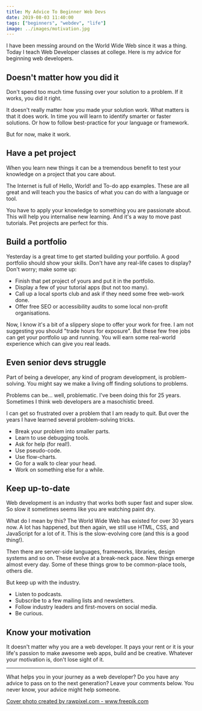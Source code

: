 ```yaml
---
title: My Advice To Beginner Web Devs
date: 2019-08-03 11:40:00
tags: ["beginners", "webdev", "life"]
image: ../images/motivation.jpg
---
```

I have been messing around on the World Wide Web since it was a thing. Today I teach Web Developer classes at college. Here is my advice for beginning web developers.

## Doesn't matter how you did it
Don't spend too much time fussing over your solution to a problem. If it works, you did it right.

It doesn't really matter how you made your solution work. What matters is that it does work. In time you will learn to identify smarter or faster solutions. Or how to follow best-practice for your language or framework.

But for now, make it work.

## Have a pet project
When you learn new things it can be a tremendous benefit to test your knowledge on a project that you care about.

The Internet is full of Hello, World! and To-do app examples. These are all great and will teach you the basics of what you can do with a language or tool.

You have to apply your knowledge to something you are passionate about. This will help you internalise new learning. And it's a way to move past tutorials. Pet projects are perfect for this.

## Build a portfolio
Yesterday is a great time to get started building your portfolio. A good portfolio should show your skills.
Don't have any real-life cases to display? Don't worry; make some up:

* Finish that pet project of yours and put it in the portfolio.
* Display a few of your tutorial apps (but not too many).
* Call up a local sports club and ask if they need some free web-work done.
* Offer free SEO or accessibility audits to some local non-profit organisations.

Now, I know it's a bit of a slippery slope to offer your work for free. I am not suggesting you should "trade hours for exposure". But these few free jobs can get your portfolio up and running. You will earn some real-world experience which can give you real leads.

## Even senior devs struggle
Part of being a developer, any kind of program development, is problem-solving. You might say we make a living off finding solutions to problems.

Problems can be... well, problematic. I've been doing this for 25 years. Sometimes I think web developers are a masochistic breed.

I can get so frustrated over a problem that I am ready to quit. But over the years I have learned several problem-solving tricks.

* Break your problem into smaller parts.
* Learn to use debugging tools.
* Ask for help (for real!).
* Use pseudo-code.
* Use flow-charts.
* Go for a walk to clear your head.
* Work on something else for a while.

## Keep up-to-date
Web development is an industry that works both super fast and super slow. So slow it sometimes seems like you are watching paint dry.

What do I mean by this? The World Wide Web has existed for over 30 years now. A lot has happened, but then again, we still use HTML, CSS, and JavaScript for a lot of it. This is the slow-evolving core (and this is a good thing!).

Then there are server-side languages, frameworks, libraries, design systems and so on. These evolve at a break-neck pace. New things emerge almost every day. Some of these things grow to be common-place tools, others die.

But keep up with the industry. 

* Listen to podcasts.
* Subscribe to a few mailing lists and newsletters.
* Follow industry leaders and first-movers on social media.
* Be curious.

## Know your motivation
It doesn't matter why you are a web developer. It pays your rent or it is your life's passion to make awesome web apps, build and be creative. Whatever your motivation is, don't lose sight of it.

---
What helps you in your journey as a web developer? Do you have any advice to pass on to the next generation? Leave your comments below. You never know, your advice might help someone.

<a href="https://www.freepik.com/free-photos-vectors/background">Cover photo created by rawpixel.com - www.freepik.com</a>